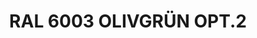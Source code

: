 ---
layout: product
title: "RAL 6003 OLIVGRÜN OPT.2"
price: "300" 
desc: "Akrilna boja 17mL"
img_path: "/assets/img/A.MIG-0002.jpg"
brand: "AMMO"
available: true
special_offer: false
new: false
soon: false
cat: "020000"
subcat: "020100"
subsubcat: "020101"
sifra: "A.MIG-0002"
popular: true
---